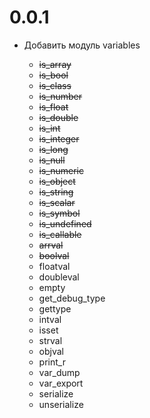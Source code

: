 # 0.0.1

-   Добавить модуль variables

    -   ~~is_array~~
    -   ~~is_bool~~
    -   ~~is_class~~
    -   ~~is_number~~
    -   ~~is_float~~
    -   ~~is_double~~
    -   ~~is_int~~
    -   ~~is_integer~~
    -   ~~is_long~~
    -   ~~is_null~~
    -   ~~is_numeric~~
    -   ~~is_object~~
    -   ~~is_string~~
    -   ~~is_scalar~~
    -   ~~is_symbol~~
    -   ~~is_undefined~~
    -   ~~is_callable~~
    -   ~~arrval~~
    -   ~~boolval~~
    -   floatval
    -   doubleval
    -   empty
    -   get_debug_type
    -   gettype
    -   intval
    -   isset
    -   strval
    -   objval
    -   print_r
    -   var_dump
    -   var_export
    -   serialize
    -   unserialize

